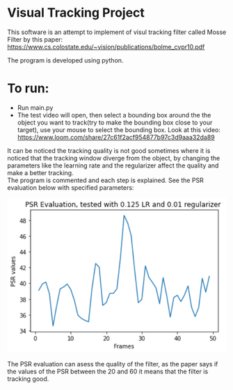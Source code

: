 # Visual Tracking Project
This software is an attempt to implement of visul tracking filter called Mosse Filter by this paper: <br> 
https://www.cs.colostate.edu/~vision/publications/bolme_cvpr10.pdf <br> 

The program is developed using python. <br> 
# To run: <br> 
- Run main.py
- The test video will open, then select a bounding box around the the object you want to track(try to make the bounding box close to your target), use your mouse to select the bounding box. 
Look at this video: <br>
https://www.loom.com/share/27c61f2acf954877b97c3d9aaa32da89 <br> 

It can be noticed the tracking quality is not good sometimes  where it is noticed that the tracking window diverge from the object, by changing the parameters like the learning rate and the regularizer affect the quality and make a better tracking. <br> 
The program is commented and each step is explained. See the PSR evaluation below with specified parameters: <br> 
<p align="center">
  <img src="Resources/PSR1.png" width="700" title="hover text">
</p>
The PSR evaluation can asess the quality of the filter, as the paper says if the values of the PSR between the 20 and 60 it means that the filter is tracking good. 


